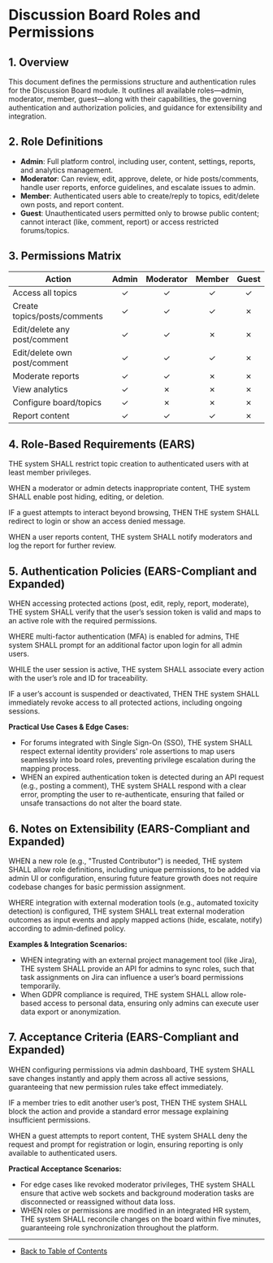 # Discussion Board Roles and Permissions

## 1. Overview
This document defines the permissions structure and authentication rules for the Discussion Board module. It outlines all available roles—admin, moderator, member, guest—along with their capabilities, the governing authentication and authorization policies, and guidance for extensibility and integration.

## 2. Role Definitions

- **Admin**: Full platform control, including user, content, settings, reports, and analytics management.
- **Moderator**: Can review, edit, approve, delete, or hide posts/comments, handle user reports, enforce guidelines, and escalate issues to admin.
- **Member**: Authenticated users able to create/reply to topics, edit/delete own posts, and report content.
- **Guest**: Unauthenticated users permitted only to browse public content; cannot interact (like, comment, report) or access restricted forums/topics.

## 3. Permissions Matrix

| Action                        | Admin | Moderator | Member | Guest |
|-------------------------------|:-----:|:---------:|:------:|:-----:|
| Access all topics             |   ✓   |     ✓     |   ✓    |   ✓   |
| Create topics/posts/comments  |   ✓   |     ✓     |   ✓    |   ✗   |
| Edit/delete any post/comment  |   ✓   |     ✓     |   ✗    |   ✗   |
| Edit/delete own post/comment  |   ✓   |     ✓     |   ✓    |   ✗   |
| Moderate reports              |   ✓   |     ✓     |   ✗    |   ✗   |
| View analytics                |   ✓   |     ✗     |   ✗    |   ✗   |
| Configure board/topics        |   ✓   |     ✗     |   ✗    |   ✗   |
| Report content                |   ✓   |     ✓     |   ✓    |   ✗   |

## 4. Role-Based Requirements (EARS)
THE system SHALL restrict topic creation to authenticated users with at least member privileges.

WHEN a moderator or admin detects inappropriate content, THE system SHALL enable post hiding, editing, or deletion.

IF a guest attempts to interact beyond browsing, THEN THE system SHALL redirect to login or show an access denied message.

WHEN a user reports content, THE system SHALL notify moderators and log the report for further review.

## 5. Authentication Policies (EARS-Compliant and Expanded)
WHEN accessing protected actions (post, edit, reply, report, moderate), THE system SHALL verify that the user’s session token is valid and maps to an active role with the required permissions.

WHERE multi-factor authentication (MFA) is enabled for admins, THE system SHALL prompt for an additional factor upon login for all admin users.

WHILE the user session is active, THE system SHALL associate every action with the user’s role and ID for traceability.

IF a user’s account is suspended or deactivated, THEN THE system SHALL immediately revoke access to all protected actions, including ongoing sessions.

**Practical Use Cases & Edge Cases:**
- For forums integrated with Single Sign-On (SSO), THE system SHALL respect external identity providers' role assertions to map users seamlessly into board roles, preventing privilege escalation during the mapping process.
- WHEN an expired authentication token is detected during an API request (e.g., posting a comment), THE system SHALL respond with a clear error, prompting the user to re-authenticate, ensuring that failed or unsafe transactions do not alter the board state.

## 6. Notes on Extensibility (EARS-Compliant and Expanded)
WHEN a new role (e.g., "Trusted Contributor") is needed, THE system SHALL allow role definitions, including unique permissions, to be added via admin UI or configuration, ensuring future feature growth does not require codebase changes for basic permission assignment.

WHERE integration with external moderation tools (e.g., automated toxicity detection) is configured, THE system SHALL treat external moderation outcomes as input events and apply mapped actions (hide, escalate, notify) according to admin-defined policy.

**Examples & Integration Scenarios:**
- WHEN integrating with an external project management tool (like Jira), THE system SHALL provide an API for admins to sync roles, such that task assignments on Jira can influence a user’s board permissions temporarily.
- When GDPR compliance is required, THE system SHALL allow role-based access to personal data, ensuring only admins can execute user data export or anonymization.

## 7. Acceptance Criteria (EARS-Compliant and Expanded)
WHEN configuring permissions via admin dashboard, THE system SHALL save changes instantly and apply them across all active sessions, guaranteeing that new permission rules take effect immediately.

IF a member tries to edit another user’s post, THEN THE system SHALL block the action and provide a standard error message explaining insufficient permissions.

WHEN a guest attempts to report content, THE system SHALL deny the request and prompt for registration or login, ensuring reporting is only available to authenticated users.

**Practical Acceptance Scenarios:**
- For edge cases like revoked moderator privileges, THE system SHALL ensure that active web sockets and background moderation tasks are disconnected or reassigned without data loss.
- WHEN roles or permissions are modified in an integrated HR system, THE system SHALL reconcile changes on the board within five minutes, guaranteeing role synchronization throughout the platform.

---
- [Back to Table of Contents](./00_discussion_board_toc.md)